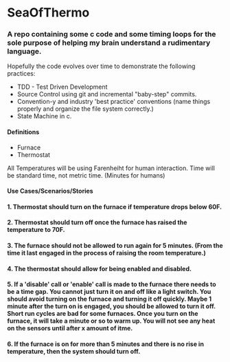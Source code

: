 # SeaOfThermo 

### A repo containing some c code and some timing loops for the sole purpose of helping my brain understand a rudimentary language. 

Hopefully the code evolves over time to demonstrate the following practices:
* TDD - Test Driven Development 
* Source Control using git and incremental "baby-step" commits. 
* Convention-y and industry 'best practice' conventions (name things properly and organize the file system correctly.) 
* State Machine in c. 

#### Definitions
* Furnace
* Thermostat

All Temperatures will be using Farenheiht for human interaction. 
Time will be standard time, not metric time. (Minutes for humans)

#### Use Cases/Scenarios/Stories 

#### 1. Thermostat should turn on the furnace if temperature drops below 60F.

#### 2. Thermostat should turn off once the furnace has raised the temperature to 70F. 

#### 3. The furnace should not be allowed to run again for 5 minutes. (From the time it last engaged in the process of raising the room temperature.)

#### 4. The thermostat should allow for being enabled and disabled. 

#### 5. If a 'disable' call or 'enable' call is made to the furnace there needs to be a time gap. You cannot just turn it on and off like a light switch. You should avoid turning on the furnace and turning it off quickly. Maybe 1 minute after the turn on is engaged, you should be allowed to turn it off. Short run cycles are bad for some furnaces. Once you turn on the furnace, it will take a minute or so to warm up. You will not see any heat on the sensors until after x amount of itme. 

#### 6. If the furnace is on for more than 5 minutes and there is no rise in temperature, then the system should turn off.
